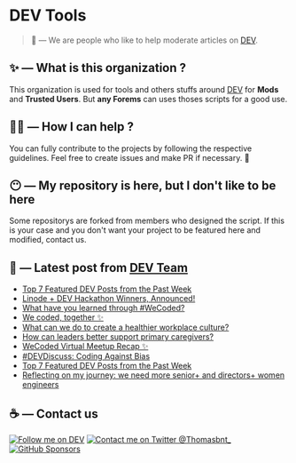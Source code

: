 # DEV Tools

> 🔧 — We are people who like to help moderate articles on [DEV](https://dev.to).

## ✨ — What is this organization ?

This organization is used for tools and others stuffs around [DEV](https://dev.to) for **Mods** and **Trusted Users**. But __any Forems__ can uses thoses scripts for a good use.


## 💪🏼 — How I can help ?

You can fully contribute to the projects by following the respective guidelines. Feel free to create issues and make PR if necessary. 🎉

## 😶 — My repository is here, but I don't like to be here

Some repositorys are forked from members who designed the script. If this is your case and you don't want your project to be featured here and modified, contact us.

## 📝 — Latest post from [DEV Team](https://dev.to/devteam)

<!-- BLOG-POST-LIST:START -->
- [Top 7 Featured DEV Posts from the Past Week](https://dev.to/devteam/top-7-featured-dev-posts-from-the-past-week-1cpi)
- [Linode + DEV Hackathon Winners, Announced!](https://dev.to/devteam/linode-dev-hackathon-winners-announced-2821)
- [What have you learned through #WeCoded?](https://dev.to/devteam/what-have-you-learned-through-wecoded-16lg)
- [We coded, together ✨](https://dev.to/devteam/we-coded-together-25bo)
- [What can we do to create a healthier workplace culture?](https://dev.to/devteam/what-can-we-do-to-create-a-healthier-workplace-culture-5boi)
- [How can leaders better support primary caregivers?](https://dev.to/devteam/how-can-leaders-better-support-primary-caregivers-35b8)
- [WeCoded Virtual Meetup Recap ✨](https://dev.to/devteam/wecoded-virtual-meetup-recap-1k06)
- [#DEVDiscuss: Coding Against Bias](https://dev.to/devteam/devdiscuss-coding-against-bias-3npd)
- [Top 7 Featured DEV Posts from the Past Week](https://dev.to/devteam/top-7-featured-dev-posts-from-the-past-week-15mk)
- [Reflecting on my journey: we need more senior+ and directors+ women engineers](https://dev.to/devteam/reflecting-on-my-journey-we-need-more-senior-and-directors-women-engineers-7gp)
<!-- BLOG-POST-LIST:END -->


## ☕ — Contact us

[![Follow me on DEV](https://img.shields.io/badge/dev.to-%2308090A.svg?&style=for-the-badge&logo=dev.to&logoColor=white&alt=devto)](https://dev.to/thomasbnt)
[![Contact me on Twitter @Thomasbnt_](https://img.shields.io/badge/Contact%20me%20on%20Twitter-%231DA1F2.svg?&style=for-the-badge&logo=twitter&logoColor=white&alt=twitter)](https://twitter.com/messages/1142357270-1142357270?text=Hello,%20I%20contact%20you%20from%20devtotools%20&recipient_id=1142357270) [![GitHub Sponsors](https://img.shields.io/badge/Sponsor%20me-%23EA54AE.svg?&style=for-the-badge&logo=github-sponsors&logoColor=white)](https://github.com/sponsors/thomasbnt)



